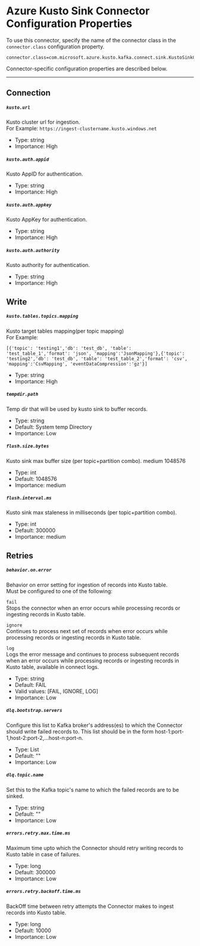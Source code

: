 # Azure Kusto Sink Connector Configuration Properties
    
To use this connector, specify the name of the connector class in the `connector.class` configuration property.

```
connector.class=com.microsoft.azure.kusto.kafka.connect.sink.KustoSinkConnector
```

Connector-specific configuration properties are described below.

---
## Connection

##### `kusto.url`  

Kusto cluster url for ingestion.   
For Example: `https://ingest-clustername.kusto.windows.net`
- Type: string
- Importance: High


##### `kusto.auth.appid`   
Kusto AppID for authentication. 
- Type: string
- Importance: High
       

##### `kusto.auth.appkey`   
Kusto AppKey for authentication.
- Type: string
- Importance: High

##### `kusto.auth.authority`   
Kusto authority for authentication.
- Type: string
- Importance: High

## Write

##### `kusto.tables.topics.mapping`
Kusto target tables mapping(per topic mapping)    
For Example:    
```
[{'topic': 'testing1','db': 'test_db', 'table': 'test_table_1','format': 'json', 'mapping':'JsonMapping'},{'topic': 'testing2','db': 'test_db', 'table': 'test_table_2','format': 'csv', 'mapping':'CsvMapping', 'eventDataCompression':'gz'}] 
```
- Type: string
- Importance: High


##### `tempdir.path`
Temp dir that will be used by kusto sink to buffer records.
- Type: string
- Default: System temp Directory
- Importance: Low


##### `flush.size.bytes`
Kusto sink max buffer size (per topic+partition combo).
    medium
    1048576
- Type: int
- Default: 1048576
- Importance: medium

##### `flush.interval.ms`
Kusto sink max staleness in milliseconds (per topic+partition combo).
- Type: int
- Default: 300000
- Importance: medium


## Retries

##### `behavior.on.error`
Behavior on error setting for ingestion of records into Kusto table.  
Must be configured to one of the following:
        
`fail`   
Stops the connector when an error occurs while processing records or ingesting records in Kusto table.
        
`ignore`   
Continues to process next set of records when error occurs while processing records or ingesting records in Kusto table.
        
`log`   
Logs the error message and continues to process subsequent records when an error occurs while processing records or ingesting records in Kusto table, available in connect logs.

- Type: string
- Default: FAIL
- Valid values: [FAIL, IGNORE, LOG]
- Importance: Low
    
##### `dlq.bootstrap.servers`   
Configure this list to Kafka broker's address(es) to which the Connector should write failed records to. This list should be in the form host-1:port-1,host-2:port-2,…host-n:port-n. 
- Type: List
- Default: ""
- Importance: Low   


##### `dlq.topic.name`   
Set this to the Kafka topic's name to which the failed records are to be sinked.
- Type: string
- Default: ""
- Importance: Low 

 
##### `errors.retry.max.time.ms`   
Maximum time upto which the Connector should retry writing records to Kusto table in case of failures.
- Type: long
- Default: 300000
- Importance: Low    


##### `errors.retry.backoff.time.ms`
BackOff time between retry attempts the Connector makes to ingest records into Kusto table.
- Type: long
- Default: 10000
- Importance: Low  